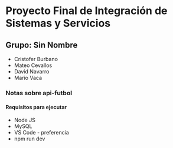 # Proyecto Final de Integración de Sistemas y Servicios
## Grupo: Sin Nombre
- Cristofer Burbano
- Mateo Cevallos
- David Navarro
- Mario Vaca

### Notas sobre api-futbol
#### Requisitos para ejecutar
- Node JS
- MySQL
- VS Code - preferencia
- npm run dev
